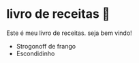 # livro de receitas :book:

Este é meu livro de receitas. seja bem vindo!

- Strogonoff de frango
- Escondidinho